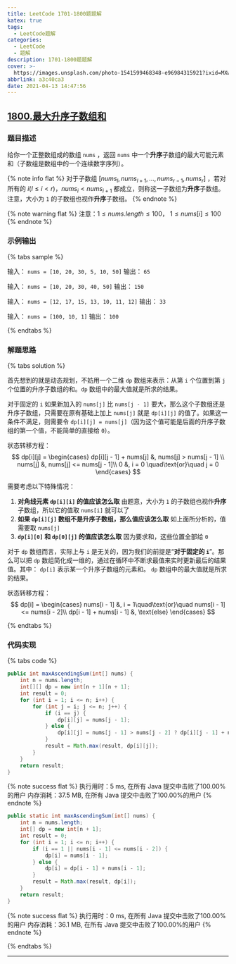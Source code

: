 ```yaml
---
title: LeetCode 1701-1800题题解
katex: true
tags:
  - LeetCode题解
categories:
  - LeetCode
  - 题解
description: 1701-1800题题解
cover: >-
  https://images.unsplash.com/photo-1541599468348-e96984315921?ixid=MXwxMjA3fDB8MHxwaG90by1wYWdlfHx8fGVufDB8fHw%3D&ixlib=rb-1.2.1&auto=format&fit=crop&w=1310&q=80
abbrlink: a3c40ca3
date: 2021-04-13 14:47:56
---
```


## [1800.最大升序子数组和](https://leetcode-cn.com/problems/maximum-ascending-subarray-sum/)

### 题目描述

给你一个正整数组成的数组 `nums` ，返回 `nums` 中一个**升序**子数组的最大可能元素和（子数组是数组中的一个连续数字序列）。

{% note info flat %}
对于子数组 $[nums_l, nums_{l+1}, \dots, nums_{r-1}, nums_r]$ ，若对所有的 $i(l \le i < r)$，$nums_i < nums_{i+1}$ 都成立，则称这一子数组为**升序**子数组。注意，大小为 `1` 的子数组也视作**升序**子数组。
{% endnote %}

{% note warning flat %}
注意：$1 \le nums.length \le 100$， $1 \le nums[i] \le 100$
{% endnote %}

### 示例输出

{% tabs sample %}
<!-- tab 示例输出1 -->
输入： `nums = [10, 20, 30, 5, 10, 50]`
输出： `65`
<!-- endtab -->

<!-- tab 示例输出2 -->
输入： `nums = [10, 20, 30, 40, 50]`
输出： `150`
<!-- endtab -->

<!-- tab 示例输出3 -->
输入： `nums = [12, 17, 15, 13, 10, 11, 12]`
输出： `33`
<!-- endtab -->

<!-- tab 示例输出4 -->
输入： `nums = [100, 10, 1]`
输出： `100`
<!-- endtab -->
{% endtabs %}

### 解题思路

{% tabs solution %}
<!-- tab 动态规划 -->
首先想到的就是动态规划，不妨用一个二维 `dp` 数组来表示：从第 `i` 个位置到第 `j` 个位置的升序子数组的和。`dp` 数组中的最大值就是所求的结果。

对于固定的 `i` 如果新加入的 `nums[j]` 比 `nums[j - 1]` 要大，那么这个子数组还是升序子数组，只需要在原有基础上加上 `nums[j]` 就是 `dp[i][j]` 的值了。如果这一条件不满足，则需要令 `dp[i][j] = nums[j]`（因为这个值可能是后面的升序子数组的第一个值，不能简单的直接给 `0`）。

状态转移方程：
$$
dp[i][j] =
\begin{cases}
dp[i][j - 1] + nums[j] &, nums[j] > nums[j - 1] \\
nums[j] &, nums[j] <= nums[j - 1]\\
0 &, i = 0 \quad\text{or}\quad j = 0
\end{cases}
$$

需要考虑以下特殊情况：
1. **对角线元素 `dp[i][i]` 的值应该怎么取**
   由题意，大小为 `1` 的子数组也视作**升序**子数组，所以它的值取 `nums[i]` 就可以了
2. **如果 `dp[i][j]` 数组不是升序子数组，那么值应该怎么取**
   如上面所分析的，值需要取 `nums[j]`
3. **`dp[i][0]` 和 `dp[0][j]` 的值应该怎么取**
   因为要求和，这些位置全部给 `0`
<!-- endtab -->

<!-- tab dp数组优化 -->
对于 `dp` 数组而言，实际上与 `i` 是无关的，因为我们的前提是“**对于固定的 `i`**”。那么可以把 `dp` 数组简化成一维的，通过在循环中不断求最值来实时更新最后的结果值。其中： `dp[i]` 表示某一个升序子数组的元素和。 `dp` 数组中的最大值就是所求的结果。

状态转移方程：
$$
dp[i] =
\begin{cases}
nums[i - 1] &, i = 1\quad\text{or}\quad nums[i - 1] <= nums[i - 2]\\
dp[i - 1] + nums[i - 1] &, \text{else}
\end{cases}
$$
<!-- endtab -->
{% endtabs %}

### 代码实现

{% tabs code %}
<!-- tab 动态规划 -->
```java
public int maxAscendingSum(int[] nums) {
    int n = nums.length;
    int[][] dp = new int[n + 1][n + 1];
    int result = 0;
    for (int i = 1; i <= n; i++) {
        for (int j = i; j <= n; j++) {
            if (i == j) {
                dp[i][j] = nums[j - 1];
            } else {
                dp[i][j] = nums[j - 1] > nums[j - 2] ? dp[i][j - 1] + nums[j - 1] : nums[j - 1];
            }
            result = Math.max(result, dp[i][j]);
        }
    }
    return result;
}
```

{% note success flat %}
执行用时：5 ms, 在所有 Java 提交中击败了100.00%的用户
内存消耗：37.5 MB, 在所有 Java 提交中击败了100.00%的用户
{% endnote %}
<!-- endtab -->

<!-- tab dp数组优化 -->
```java
public static int maxAscendingSum(int[] nums) {
    int n = nums.length;
    int[] dp = new int[n + 1];
    int result = 0;
    for (int i = 1; i <= n; i++) {
        if (i == 1 || nums[i - 1] <= nums[i - 2]) {
            dp[i] = nums[i - 1];
        } else {
            dp[i] = dp[i - 1] + nums[i - 1];
        }
        result = Math.max(result, dp[i]);
    }
    return result;
}
```

{% note success flat %}
执行用时：0 ms, 在所有 Java 提交中击败了100.00%的用户
内存消耗：36.1 MB, 在所有 Java 提交中击败了100.00%的用户
{% endnote %}
<!-- endtab -->
{% endtabs %}

---
